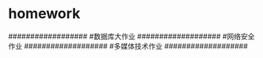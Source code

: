 # homework
##################
#数据库大作业
###################
#网络安全作业
###################
#多媒体技术作业
###################
